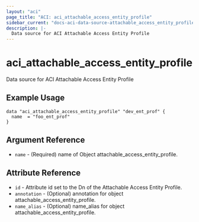 ```yaml
---
layout: "aci"
page_title: "ACI: aci_attachable_access_entity_profile"
sidebar_current: "docs-aci-data-source-attachable_access_entity_profile"
description: |-
  Data source for ACI Attachable Access Entity Profile
---
```


# aci_attachable_access_entity_profile #
Data source for ACI Attachable Access Entity Profile

## Example Usage ##

```hcl
data "aci_attachable_access_entity_profile" "dev_ent_prof" {
  name  = "foo_ent_prof"
}
```
## Argument Reference ##
* `name` - (Required) name of Object attachable_access_entity_profile.



## Attribute Reference

* `id` - Attribute id set to the Dn of the Attachable Access Entity Profile.
* `annotation` - (Optional) annotation for object attachable_access_entity_profile.
* `name_alias` - (Optional) name_alias for object attachable_access_entity_profile.
